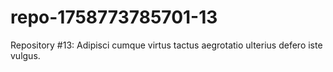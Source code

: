 # repo-1758773785701-13
Repository #13: Adipisci cumque virtus tactus aegrotatio ulterius defero iste vulgus.
